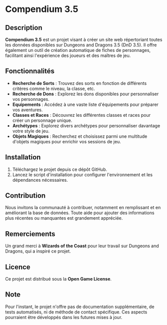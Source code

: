 # Compendium 3.5

## Description
**Compendium 3.5** est un projet visant à créer un site web répertoriant toutes les données disponibles sur Dungeons and Dragons 3.5 (DnD 3.5). Il offre également un outil de création automatique de fiches de personnages, facilitant ainsi l'expérience des joueurs et des maîtres de jeu.

## Fonctionnalités
- **Recherche de Sorts** : Trouvez des sorts en fonction de différents critères comme le niveau, la classe, etc.
- **Recherche de Dons** : Explorez les dons disponibles pour personnaliser vos personnages.
- **Equipements** : Accédez à une vaste liste d'équipements pour préparer vos aventures.
- **Classes et Races** : Découvrez les différentes classes et races pour créer un personnage unique.
- **Archétypes** : Explorez divers archétypes pour personnaliser davantage votre style de jeu.
- **Objets Magiques** : Recherchez et choisissez parmi une multitude d'objets magiques pour enrichir vos sessions de jeu.

## Installation
1. Téléchargez le projet depuis ce dépôt GitHub.
2. Lancez le script d'installation pour configurer l'environnement et les dépendances nécessaires.

## Contribution
Nous invitons la communauté à contribuer, notamment en remplissant et en améliorant la base de données. Toute aide pour ajouter des informations plus récentes ou manquantes est grandement appréciée.

## Remerciements
Un grand merci à **Wizards of the Coast** pour leur travail sur Dungeons and Dragons, qui a inspiré ce projet.

## Licence
Ce projet est distribué sous la **Open Game License**.

## Note
Pour l'instant, le projet n'offre pas de documentation supplémentaire, de tests automatisés, ni de méthode de contact spécifique. Ces aspects pourraient être développés dans les futures mises à jour.
